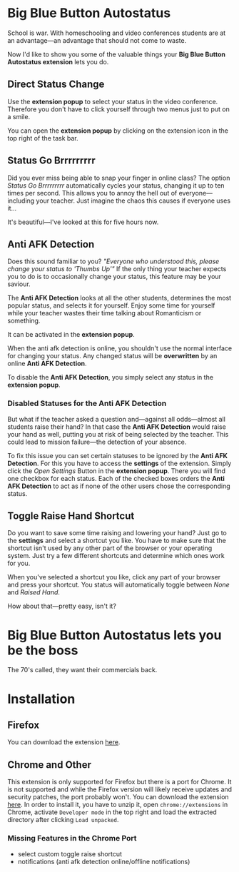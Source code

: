# Big Blue Button Autostatus

School is war.
With homeschooling and video conferences students are at an advantage—an advantage that should not come to waste.

Now I'd like to show you some of the valuable things your **Big Blue Button Autostatus extension** lets you do.

## Direct Status Change

Use the **extension popup** to select your status in the video conference.
Therefore you don't have to click yourself through two menus just to put on a smile.

You can open the **extension popup** by clicking on the extension icon in the top right of the task bar.

## Status Go Brrrrrrrrr

Did you ever miss being able to snap your finger in online class?
The option _Status Go Brrrrrrrrr_ automatically cycles your status, changing it up to ten times per second.
This allows you to annoy the hell out of everyone—including your teacher.
Just imagine the chaos this causes if everyone uses it...

It's beautiful—I've looked at this for five hours now.

## Anti AFK Detection

Does this sound familiar to you?
_"Everyone who understood this, please change your status to 'Thumbs Up'"_
If the only thing your teacher expects you to do is to occasionally change your status, this feature may be your saviour.

The **Anti AFK Detection** looks at all the other students, determines the most popular status, and selects it for yourself.
Enjoy some time for yourself while your teacher wastes their time talking about Romanticism or something.

It can be activated in the **extension popup**.

When the anti afk detection is online, you shouldn't use the normal interface for changing your status.
Any changed status will be **overwritten** by an online **Anti AFK Detection**.

To disable the **Anti AFK Detection**, you simply select any status in the **extension popup**.

### Disabled Statuses for the Anti AFK Detection

But what if the teacher asked a question and—against all odds—almost all students raise their hand?
In that case the **Anti AFK Detection** would raise your hand as well, putting you at risk of being selected by the teacher.
This could lead to mission failure—the detection of your absence.

To fix this issue you can set certain statuses to be ignored by the **Anti AFK Detection**.
For this you have to access the **settings** of the extension.
Simply click the _Open Settings_ Button in the **extension popup**.
There you will find one checkbox for each status.
Each of the checked boxes orders the **Anti AFK Detection** to act as if none of the other users chose the corresponding status.

## Toggle Raise Hand Shortcut

Do you want to save some time raising and lowering your hand?
Just go to the **settings** and select a shortcut you like.
You have to make sure that the shortcut isn't used by any other part of the browser or your operating system.
Just try a few different shortcuts and determine which ones work for you.

When you've selected a shortcut you like, click any part of your browser and press your shortcut.
You status will automatically toggle between _None_ and _Raised Hand_.

How about that—pretty easy, isn't it?

# Big Blue Button Autostatus lets you be the boss

The 70's called, they want their commercials back.

# Installation

## Firefox

You can download the extension [here](https://github.com/christopher-besch/bbb_autostatus/releases/download/0.4.2/big_blue_button_autostatus-0.4.2-an+fx.xpi).

## Chrome and Other

This extension is only supported for Firefox but there is a port for Chrome.
It is not supported and while the Firefox version will likely receive updates and security patches, the port probably won't.
You can download the extension [here](https://github.com/christopher-besch/bbb_autostatus/archive/refs/heads/chrome_port.zip).
In order to install it, you have to unzip it, open `chrome://extensions` in Chrome, activate `Developer mode` in the top right and load the extracted directory after clicking `Load unpacked`.

### Missing Features in the Chrome Port

-   select custom toggle raise shortcut
-   notifications (anti afk detection online/offline notifications)
